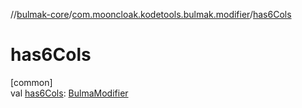 //[bulmak-core](../../index.md)/[com.mooncloak.kodetools.bulmak.modifier](index.md)/[has6Cols](has6-cols.md)

# has6Cols

[common]\
val [has6Cols](has6-cols.md): [BulmaModifier](-bulma-modifier/index.md)
